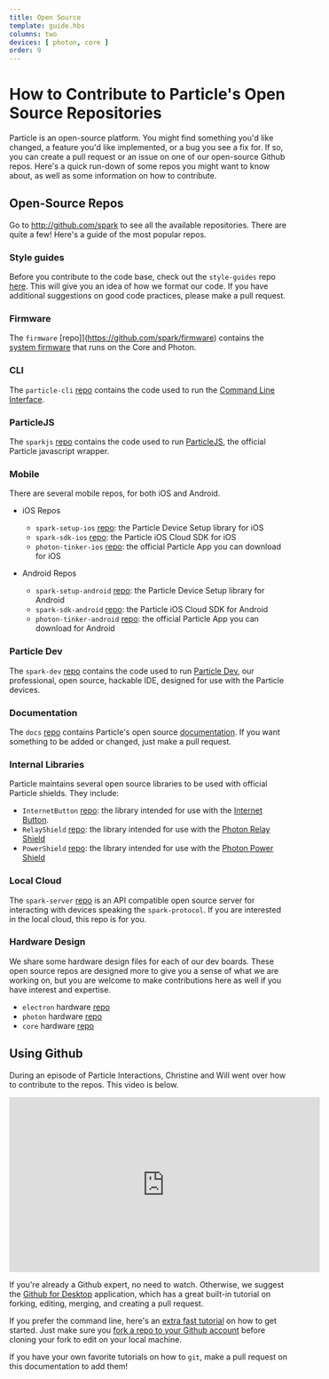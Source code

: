 ```yaml
---
title: Open Source
template: guide.hbs
columns: two
devices: [ photon, core ]
order: 9
---
```


# How to Contribute to Particle's Open Source Repositories

Particle is an open-source platform. You might find something you'd like changed, a feature you'd like implemented, or a bug you see a fix for. If so, you can create a pull request or an issue on one of our open-source Github repos. Here's a quick run-down of some repos you might want to know about, as well as some information on how to contribute.

## Open-Source Repos

Go to http://github.com/spark to see all the available repositories. There are quite a few! Here's a guide of the most popular repos.


### Style guides

Before you contribute to the code base, check out the `style-guides` repo [here](https://github.com/spark/style-guides). This will give you an idea of how we format our code. If you have additional suggestions on good code practices, please make a pull request.


### Firmware

The `firmware` [repo]](https://github.com/spark/firmware) contains the [system firmware](/reference/firmware) that runs on the Core and Photon.


### CLI

The `particle-cli` [repo](https://github.com/spark/particle-cli) contains the code used to run the [Command Line Interface](/guide/tools-and-features/cli).


### ParticleJS

The `sparkjs` [repo](https://github.com/spark/sparkjs) contains the code used to run [ParticleJS](/reference/javascript), the official Particle javascript wrapper.


### Mobile

There are several mobile repos, for both iOS and Android.

- iOS Repos
   - `spark-setup-ios` [repo](https://github.com/spark/spark-setup-ios): the Particle Device Setup library for iOS
   - `spark-sdk-ios` [repo](https://github.com/spark/spark-sdk-ios): the Particle iOS Cloud SDK for iOS
   - `photon-tinker-ios` [repo](https://github.com/spark/photon-tinker-ios): the official Particle App you can download for iOS

- Android Repos
   - `spark-setup-android` [repo](https://github.com/spark/spark-setup-android): the Particle Device Setup library for Android
   - `spark-sdk-android` [repo](https://github.com/spark/spark-sdk-android): the Particle iOS Cloud SDK for Android
   - `photon-tinker-android` [repo](https://github.com/spark/photon-tinker-android): the official Particle App you can download for Android


### Particle Dev

The `spark-dev` [repo](https://github.com/spark/spark-dev) contains the code used to run [Particle Dev](/guide/tools-and-features/dev), our professional, open source, hackable IDE, designed for use with the Particle devices.


### Documentation

The `docs` [repo](https://github.com/spark/docs) contains Particle's open source [documentation](/guide/getting-started/intro). If you want something to be added or changed, just make a pull request.


### Internal Libraries

Particle maintains several open source libraries to be used with official Particle shields. They include:

- `InternetButton` [repo](https://github.com/spark/InternetButton): the library intended for use with the [Internet Button](/datasheets/photon-shields/#internet-button).
- `RelayShield` [repo](https://github.com/spark/RelayShield): the library intended for use with the [Photon Relay Shield](/datasheets/photon-shields/#relay-shield)
- `PowerShield` [repo](https://github.com/spark/PowerShield): the library intended for use with the [Photon Power Shield](/datasheets/photon-shields/#power-shield)


### Local Cloud

The `spark-server` [repo](https://github.com/spark/spark-server) is an API compatible open source server for interacting with devices speaking the `spark-protocol`. If you are interested in the local cloud, this repo is for you.


### Hardware Design

We share some hardware design files for each of our dev boards. These open source repos are designed more to give you a sense of what we are working on, but you are welcome to make contributions here as well if you have interest and expertise.

- `electron` hardware [repo](https://github.com/spark/electron)
- `photon` hardware [repo](https://github.com/spark/photon)
- `core` hardware [repo](https://github.com/spark/core)


## Using Github

During an episode of Particle Interactions, Christine and Will went over how to contribute to the repos. This video is below.

<iframe width="560" height="315" src="https://www.youtube.com/embed/JnI2VjXEAiU?t=15m15s" frameborder="0" allowfullscreen></iframe>

If you're already a Github expert, no need to watch. Otherwise, we suggest the [Github for Desktop](https://desktop.github.com/) application, which has a great built-in tutorial on forking, editing, merging, and creating a pull request.

If you prefer the command line, here's an [extra fast tutorial](http://rogerdudler.github.io/git-guide/) on how to get started. Just make sure you [fork a repo to your Github account](https://help.github.com/articles/fork-a-repo/) before cloning your fork to edit on your local machine.

If you have your own favorite tutorials on how to `git`, make a pull request on this documentation to add them!